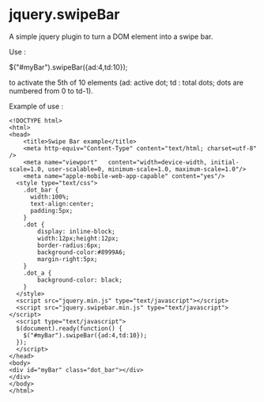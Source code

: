 jquery.swipeBar
===============

A simple jquery plugin to turn a DOM element into a swipe bar.

Use :

$("#myBar").swipeBar({ad:4,td:10});

to activate the 5th of 10 elements (ad: active dot; td : total dots; dots are numbered from 0 to td-1).

Example of use :

	<!DOCTYPE html>
	<html>
	<head>
		<title>Swipe Bar example</title>
		<meta http-equiv="Content-Type" content="text/html; charset=utf-8" />
		<meta name="viewport"	content="width=device-width, initial-scale=1.0, user-scalable=0, minimum-scale=1.0, maximum-scale=1.0"/>
		<meta name="apple-mobile-web-app-capable" content="yes"/>
	  <style type="text/css">
	    .dot_bar {
	      width:100%;
	      text-align:center;
	      padding:5px;
	    }
	    .dot {
	        display: inline-block;
	        width:12px;height:12px;
	        border-radius:6px;
	        background-color:#8999A6;
	        margin-right:5px;
	    }
	    .dot_a {
	        background-color: black;
	    }
	  </style>
	  <script src="jquery.min.js" type="text/javascript"></script>
	  <script src="jquery.swipebar.min.js" type="text/javascript"></script>
	  <script type="text/javascript">
	  $(document).ready(function() {
	    $("#myBar").swipeBar({ad:4,td:10});
	  });
	  </script>
	</head>
	<body>
	<div id="myBar" class="dot_bar"></div>
	</div>
	</body>
	</html>
